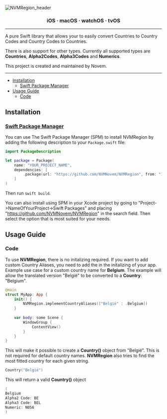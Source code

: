 ![NVMRegion_header](https://user-images.githubusercontent.com/44820440/140629167-dfcf22d0-c08c-4b8f-a3f3-29aeb92aabb1.png)

<h3 align="center">iOS · macOS · watchOS · tvOS</h3>

---

A pure Swift library that allows your to easily convert Countries to Country Codes and Country Codes to Countries.

There is also support for other types. 
Currently all supported types are **Countries**, **Alpha2Codes**, **Alpha3Codes** and **Numerics**.

This project is created and maintained by Novem.

---

- [Installation](#installation)
  - [Swift Package Manager](#swift-package-manager)
- [Usage Guide](#usage-guide)
  - [Code](#code)

## Installation

### [Swift Package Manager](https://swift.org/package-manager/)

You can use The Swift Package Manager (SPM) to install NVMRegion by adding the following description to your `Package.swift` file:

```swift
import PackageDescription

let package = Package(
    name: "YOUR_PROJECT_NAME",
    dependencies: [
        .package(url: "https://github.com/NVMNovem/NVMRegion", from: "1.0.0"),
    ]
)
```
Then run `swift build`. 

You can also install using SPM in your Xcode project by going to 
"Project->NameOfYourProject->Swift Packages" and placing "https://github.com/NVMNovem/NVMRegion" in the 
search field. Then select the option that is most suited for your needs.


## Usage Guide

### Code

To use **NVMRegion**, there is no initalizing required. If you want to add custom Country Aliases, you need to add the in the initalizing of your app.
Example use case for a custom country name for **Belgium**.
The example will allow the translated version "België" to be converted to a **Country**: "Belgium".
```swift
@main
struct MyApp: App {    
    init() {
        NVMRegion.implementCountryAliases(["België" : .Belgium])
    }
    
    var body: some Scene {
        WindowGroup {
            ContentView()
        }
    }
}
```

This will make it possible to create a **Country()** object from "België". This is not required for default country names. **NVMRegion** also tries to find the most fitted country for each given string.
```swift
Country("België")
```

This will return a valid **Country()** object
```swift
(
Belgium
Alpha2 Code: BE
Alpha3 Code: BEL
Numeric: N056
)
```
